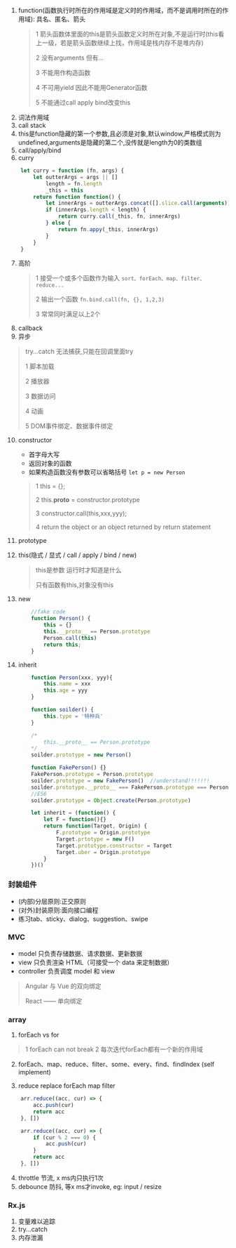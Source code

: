 1. function(函数执行时所在的作用域是定义时的作用域，而不是调用时所在的作用域): 具名、匿名、箭头
    > 1 箭头函数体里面的this是箭头函数定义时所在对象,不是运行时(this看上一级，若是箭头函数继续上找，作用域是栈内存不是堆内存)
    >
    > 2 没有arguments   但有...
    >
    > 3 不能用作构造函数
    >
    > 4 不可用yield 因此不能用Generator函数
    >
    > 5 不能通过call apply bind改变this
2. 词法作用域
3. call stack
4. this是function隐藏的第一个参数,且必须是对象,默认window,严格模式则为undefined,arguments是隐藏的第二个,没传就是length为0的类数组
5. call/apply/bind
6. curry
```javascript
    let curry = function (fn, args) {
        let outterArgs = args || []
            length = fn.length
            _this = this
        return function function() {
            let innerArgs = outterArgs.concat([].slice.call(arguments))
            if (innerArgs.length < length) {
                return curry.call(_this, fn, innerArgs)
            } else {
                return fn.appy(_this, innerArgs)
            }
        }
    }
```
7. 高阶
    > 1 接受一个或多个函数作为输入 `sort、forEach、map、filter、reduce...`
    >
    > 2 输出一个函数 `fn.bind.call(fn, {}, 1,2,3)`
    >
    > 3 常常同时满足以上2个
8.  callback
9.  异步
> try...catch 无法捕获,只能在回调里面try
>
> 1 脚本加载
>
> 2 播放器
>
> 3 数据访问
>
> 4 动画
>
> 5 DOM事件绑定、数据事件绑定

10. constructor
    - 首字母大写
    - 返回对象的函数
    - 如果构造函数没有参数可以省略括号 `let p = new Person`
    > 1 this = {};
    >
    > 2 this.__proto__ = constructor.prototype
    >
    > 3 constructor.call(this,xxx,yyy);
    >
    > 4 return the object or an object returned by return statement
11. prototype
12. this(隐式 / 显式 / call / apply / bind / new)
    > this是参数 运行时才知道是什么
    >
    > 只有函数有this,对象没有this
13. new
    ```javascript
        //fake code
        function Person() {
            this = {}
            this.__proto__ == Person.prototype
            Person.call(this)
            return this;
        }
    ```
14. inherit
    ```javascript
        function Person(xxx, yyy){
            this.name = xxx
            this.age = yyy
        }

        function soilder() {
            this.type = '特种兵'
        }

        /*
            this.__proto__ == Person.prototype
        */
        soilder.prototype = new Person()

        function FakePerson() {}
        FakePerson.prototype = Person.prototype
        soilder.prototype = new FakePerson()  //understand!!!!!!!
        soilder.prototype.__proto__ === FakePerson.prototype === Person.prototype
        //ES6
        soilder.prototype = Object.create(Person.prototype)
    ```

    ```javascript
        let inherit = (function() {
            let F = function(){}
            return function(Target, Origin) {
                F.prototype = Origin.prototype
                Target.prtotype = new F()
                Target.prototype.constructor = Target
                Target.uber = Origin.prototype
            }
        })()
    ```

### 封装组件
- (内部)分层原则:正交原则
- (对外)封装原则:面向接口编程
- 练习tab、sticky、dialog、suggestion、swipe

### MVC
- model 只负责存储数据、请求数据、更新数据
- view 只负责渲染 HTML（可接受一个 data 来定制数据）
- controller 负责调度 model 和 view
> Angular 与 Vue 的双向绑定
>
> React —— 单向绑定

### array
1. forEach vs for
> 1 forEach can not break
> 2 每次迭代forEach都有一个新的作用域

2. forEach、map、reduce、filter、some、every、find、findIndex (self implement)

3. reduce replace forEach map filter
```javascript
    arr.reduce((acc, cur) => {
        acc.push(cur)
        return acc
    }, [])
```

```javascript
    arr.reduce((acc, cur) => {
        if (cur % 2 === 0) {
            acc.push(cur)
        }
        return acc
    }, [])

```

4. throttle 节流, x ms内只执行1次
5. debounce 防抖, 等x ms才invoke,  eg: input / resize

### Rx.js
1. 变量难以追踪
2. try...catch
3. 内存泄漏
